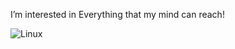 I’m interested in Everything that my mind can reach!  

![Linux](https://img.shields.io/badge/System-Linux-informational?style=flat&logo=linux&color=FCC624)

<!---
WhiteTorn/WhiteTorn is a ✨ special ✨ repository because its `README.md` (this file) appears on your GitHub profile.
You can click the Preview link to take a look at your changes.
--->

